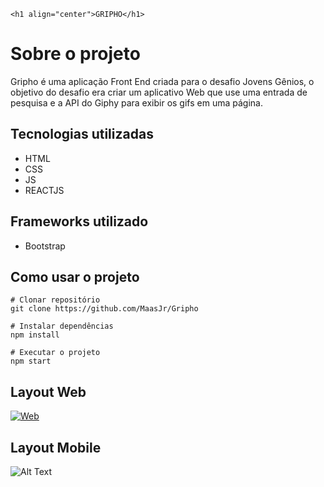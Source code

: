 
    <h1 align="center">GRIPHO</h1>


Sobre o projeto
=============

Gripho é uma aplicação Front End criada para o desafio Jovens Gênios, o objetivo do desafio era criar um aplicativo Web que use uma entrada de pesquisa e a API do Giphy para exibir os gifs em uma página.



Tecnologias utilizadas
-------------
- HTML
- CSS
- JS
- REACTJS

Frameworks utilizado
-------------
- Bootstrap

Como usar o projeto
-------------
    # Clonar repositório
    git clone https://github.com/MaasJr/Gripho
    
    # Instalar dependências
    npm install
    
    # Executar o projeto
    npm start
	
	
Layout Web
-------------

[![Web](https://github.com/MaasJr/Projetos/blob/master/Web.gif "Web")](Web "Web")


Layout Mobile
-------------

![Alt Text](https://github.com/MaasJr/Projetos/blob/master/Responsive.gif)




